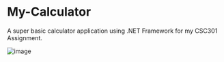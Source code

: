 # My-Calculator
A super basic calculator application using .NET Framework for my CSC301 Assignment.

![image](https://user-images.githubusercontent.com/72586560/143157733-bad9e70c-f79d-4918-a9da-2efeb91e8321.png)
